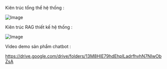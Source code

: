 Kiên trúc tổng thể hệ thống : 

![Image](https://github.com/user-attachments/assets/9be6f7fc-b2e1-4011-be7b-c750014fd02b)

Kiên trúc RAG thiết kế hệ thống : 

![Image](https://github.com/user-attachments/assets/127996b3-375a-4521-9fce-ec7e77483370)

Video demo sản phẩm chatbot : 

https://drive.google.com/drive/folders/13M8HIE79hdEhplLadrfhvhN7NIwObZsA




